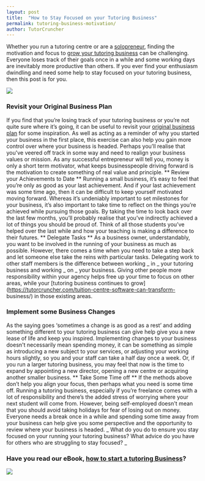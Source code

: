 ```yaml
---
layout: post
title:  "How to Stay Focused on your Tutoring Business"
permalink: tutoring-business-motivation/
author: TutorCruncher
---
```

Whether you run a tutoring centre or are a 
[solopreneur](http://www.entrepreneur.com/article/239522), 
finding the motivation and focus to 
[grow your tutoring business](https://tutorcruncher.com/how-to-grow-your-tuition-agency/) 
can be challenging. Everyone loses track of their
goals once in a while and some working days are inevitably more productive
than others. If you ever find your enthusiasm dwindling and need some help to
stay focused on your tutoring business, then this post is for you.

<div class="img-holder full-width">
   <img src="{{ site.static}}/img/blogs/tutor-business-plan-1024x372.jpg" alt-text="Tutor Business Plan"/>
</div>

### Revisit your Original Business Plan

If you
find that you’re losing track of your tutoring business or you’re not quite
sure where it’s going, it can be useful to revisit your 
[original business plan](https://tutorcruncher.com/how-to-make-a-business-plan-part-1/) for
some inspiration. As well as acting as a reminder of why you started your
business in the first place, this exercise can also help you gain more control
over where your business is headed. Perhaps you’ll realise that you've veered
off track in some way and need to realign your business values or mission. As
any successful entrepreneur will tell you, money is only a short term
motivator, what keeps businesspeople driving forward is the motivation to
create something of real value and principle. ** Review your Achievements to
Date ** Running a small business, it’s easy to feel that you’re only as good
as your last achievement. And if your last achievement was some time ago, then
it can be difficult to keep yourself motivated moving forward. Whereas it’s
undeniably important to set milestones for your business, it’s also important
to take time to reflect on the things you’re achieved while pursuing those
goals. By taking the time to look back over the last few months, you’ll
probably realise that you’ve indirectly achieved a lot of things you should be
proud of. Think of all those students you’ve helped over the last while and
how your teaching is making a difference to their futures. ** Delegate Tasks
** As a business owner, understandably, you want to be involved in the running
of your business as much as possible. However, there comes a time when you
need to take a step back and let someone else take the reins with particular
tasks. Delegating work to other staff members is the difference between
working _ in _ your tutoring business and working _ on _ your business. Giving
other people more responsibility within your agency helps free up your time to
focus on other areas, while your [tutoring business continues to grow](https://tutorcruncher.com/tuition-centre-software-can-transform-
business/) in those existing areas. 

### Implement some Business Changes

As the saying goes ‘sometimes a change is as good as a rest’ and adding something
different to your tutoring business can give help give you a new lease of life
and keep you inspired. Implementing changes to your business doesn't
necessarily mean spending money, it can be something as simple as introducing
a new subject to your services, or adjusting your working hours slightly, so
you and your staff can take a half day once a week. Or, if you run a larger
tutoring business, you may feel that now is the time to expand by appointing a
new director, opening a new centre or acquiring another smaller business. **
Take Some Time off ** If the methods above don’t help you align your focus,
then perhaps what you need is some time off. Running a tutoring business,
especially if you’re freelance comes with a lot of responsibility and there’s
the added stress of worrying where your next student will come from. However,
being self-employed doesn't mean that you should avoid taking holidays for
fear of losing out on money. Everyone needs a break once in a while and
spending some time away from your business can help give you some perspective
and the opportunity to review where your business is headed. _ What do you do
to ensure you stay focused on your running your tutoring business? What advice
do you have for others who are struggling to stay focused? _

### Have you read our eBook, [how to start a tutoring Business](http://www.amazon.co.uk/How-Start-Tutoring-Business-starting-ebook/dp/B00SNPQHMO)?

<div class="img-holder full-width">
   <img src="{{ site.static}}/img/blogs/TutorCruncher-ebook.jpg" alt-text="TutorCruncher ebook"/>
</div>

